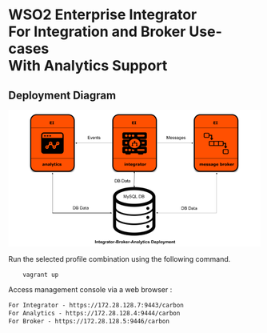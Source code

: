 # WSO2 Enterprise Integrator <br> For Integration and Broker Use-cases <br> With Analytics Support

## Deployment Diagram
![Alt text](deployment-diagram.png?raw=true "Title")

Run the selected profile combination using the following command.

```
    vagrant up
```

Access management console via a web browser :

```
For Integrator - https://172.28.128.7:9443/carbon
For Analytics - https://172.28.128.4:9444/carbon
For Broker - https://172.28.128.5:9446/carbon
```